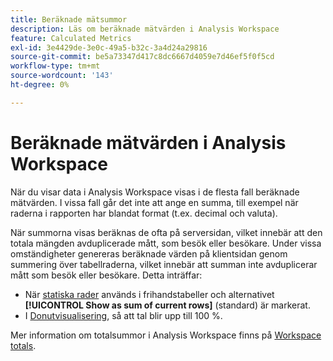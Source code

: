 ```yaml
---
title: Beräknade mätsummor
description: Läs om beräknade mätvärden i Analysis Workspace
feature: Calculated Metrics
exl-id: 3e4429de-3e0c-49a5-b32c-3a4d24a29816
source-git-commit: be5a73347d417c8dc6667d4059e7d46ef5f0f5cd
workflow-type: tm+mt
source-wordcount: '143'
ht-degree: 0%

---
```


# Beräknade mätvärden i Analysis Workspace

När du visar data i Analysis Workspace visas i de flesta fall beräknade mätvärden. I vissa fall går det inte att ange en summa, till exempel när raderna i rapporten har blandat format (t.ex. decimal och valuta).

När summorna visas beräknas de ofta på serversidan, vilket innebär att den totala mängden avduplicerade mått, som besök eller besökare. Under vissa omständigheter genereras beräknade värden på klientsidan genom summering över tabellraderna, vilket innebär att summan inte avduplicerar mått som besök eller besökare. Detta inträffar:

* När [statiska rader](/help/analyze/analysis-workspace/visualizations/freeform-table/column-row-settings/manual-vs-dynamic-rows.md) används i frihandstabeller och alternativet **[!UICONTROL Show as sum of current rows]** (standard) är markerat.
* I [Donutvisualisering](/help/analyze/analysis-workspace/visualizations/donut.md), så att tal blir upp till 100 %.

Mer information om totalsummor i Analysis Workspace finns på [Workspace totals](https://experienceleague.adobe.com/docs/analytics/analyze/analysis-workspace/visualizations/freeform-table/workspace-totals.html?lang=sv-SE#static-row-total).
